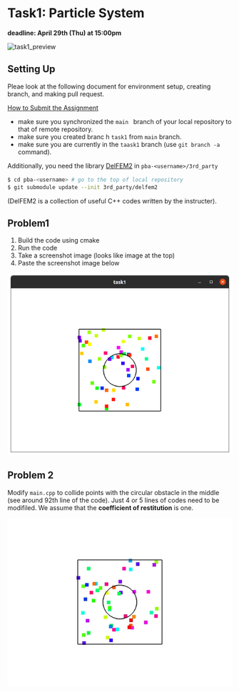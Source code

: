 # Task1: Particle System

**deadline: April 29th (Thu) at 15:00pm**

![task1_preview](task1_preview.png)


## Setting Up

Pleae look at the following document for environment setup, creating branch, and making pull request.

[How to Submit the Assignment](../doc/submit.md)

- make sure you synchronized the `main ` branch of your local repository  to that of remote repository.
- make sure you created branc h `task1` from `main` branch. 
- make sure you are currently in the `taask1` branch (use `git branch -a` command).
  

Additionally, you need the library [DelFEM2](https://github.com/nobuyuki83/delfem2) in `pba-<username>/3rd_party` 

```bash
$ cd pba-<username> # go to the top of local repository
$ git submodule update --init 3rd_party/delfem2
```

(DelFEM2 is a collection of useful C++ codes written by the instructer).



## Problem1

1. Build the code using cmake 
2. Run the code
3. Take a screenshot image (looks like image at the top)
4. Paste the screenshot image below

   

![](./problem1.png)



## Problem 2

Modify `main.cpp` to collide points with the circular obstacle in the middle (see around 92th line of the code). Just 4 or 5 lines of codes need to be modifiled. We assume that the **coefficient of restitution** is one.


![](./problem2.gif)


